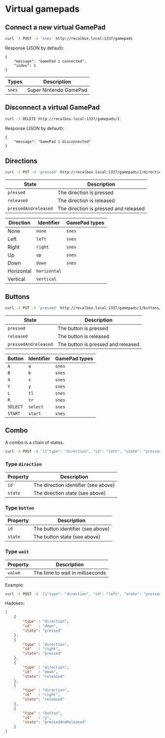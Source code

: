 Virtual gamepads
================


Connect a new virtual GamePad
-----------------------------
```sh
curl -X POST -d 'snes' http://recalbox.local:1337/gamepads
```

Response (JSON by default):
```
{
    "message": "GamePad 1 connected",
    "index": 1
}
```

| Types    | Description |
| -------- | ----------- |
| `snes`   | Super Nintendo GamePad |



Disconnect a virtual GamePad
----------------------------
```sh
curl -X DELETE http://recalbox.local:1337/gamepads/1
```

Response (JSON by default):
```
{
    "message": "GamePad 1 disconnected"
}
```

Directions
---------
```sh
curl -X PUT -d 'pressed' http://recalbox.local:1337/gamepads/1/directions/left
```

| State                | Description |
| -------------------- | ----------- |
| `pressed`            | The direction is pressed |
| `released`           | The direction is released |
| `pressedAndreleased` | The direction is pressed and released |

| Direction  | Identifier   | GamePad types |
| ---------- | ------------ | ------------- |
| None       | `none`       | `snes`        |
| Left       | `left`       | `snes`        |
| Right      | `right`      | `snes`        |
| Up         | `up`         | `snes`        |
| Down       | `down`       | `snes`        |
| Horizontal | `horizontal` |               |
| Vertical   | `vertical`   |               |


Buttons
-------
```sh
curl -X PUT -d 'pressed' http://recalbox.local:1337/gamepads/1/buttons/a
```

| State                | Description |
| -------------------- | ----------- |
| `pressed`            | The button is pressed |
| `released`           | The button is released |
| `pressedAndreleased` | The button is pressed and released |

| Button   | Identifier | GamePad types |
| -------- | ---------- | ------------- |
| `A`      | `a`        | `snes`        |
| `B`      | `b`        | `snes`        |
| `X`      | `x`        | `snes`        |
| `Y`      | `y`        | `snes`        |
| `L`      | `tl`       | `snes`        |
| `R`      | `tr`       | `snes`        |
| `SELECT` | `select`   | `snes`        |
| `START`  | `start`    | `snes`        |


Combo
-----
A combo is a chain of states.

```sh
curl -X POST -d '[{"type": "direction", "id": "left", "state": "pressed"}, {"type": "button", "id": "a", "state": "pressedAndReleased"}, {"type": "direction", "id": "none", "state": "pressed"}]' http://recalbox.local:1337/gamepads/1/combo
```

### Type `direction`

| Property | Description |
| -------- | ----------- |
| `id`     | The direction identifier (see above) |
| `state`  | The direction state (see above) |


### Type `button`

| Property | Description |
| -------- | ----------- |
| `id`     | The button identifier (see above) |
| `state`  | The button state (see above) |


### Type `wait`

| Property | Description |
| -------- | ----------- |
| `value`  | The time to wait in milliseconds |

Example:
```sh
curl -X POST -d '[{"type": "direction", "id": "left", "state": "pressed"}, {"type": "wait", "value": 1000}, {"type": "direction", "id": "none", "state": "pressed"}]' http://recalbox.local:1337/gamepads/1/combo
```

Hadoken:
```json
[
    {
        "type" : "direction",
        "id"   : "down",
        "state": "pressed"
    },
    {
        "type" : "direction",
        "id"   : "right",
        "state": "pressed"
    },
    {
        "type" : "direction",
        "id"   : "down",
        "state": "released"
    },
    {
        "type" : "direction",
        "id"   : "right",
        "state": "released"
    },
    {
        "type" : "button",
        "id"   : "y",
        "state": "pressedAndReleased"
    }
]
```





